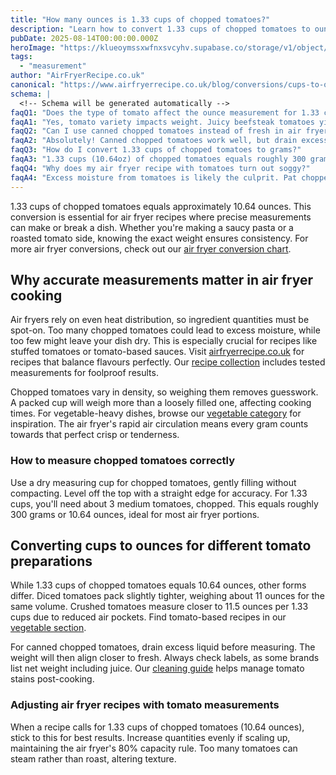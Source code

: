 ```yaml
---
title: "How many ounces is 1.33 cups of chopped tomatoes?"
description: "Learn how to convert 1.33 cups of chopped tomatoes to ounces for perfect air fryer recipes every time. Get accurate measurements now!"
pubDate: 2025-08-14T00:00:00.000Z
heroImage: "https://klueoymssxwfnxsvcyhv.supabase.co/storage/v1/object/public/Shmucket/how-many-ounces-is-1-33-cups-chopped-tomatoes.webp"
tags:
  - "measurement"
author: "AirFryerRecipe.co.uk"
canonical: "https://www.airfryerrecipe.co.uk/blog/conversions/cups-to-ounces/how-many-ounces-is-1-33-cups-chopped-tomatoes"
schema: |
  <!-- Schema will be generated automatically -->
faqQ1: "Does the type of tomato affect the ounce measurement for 1.33 cups?"
faqA1: "Yes, tomato variety impacts weight. Juicy beefsteak tomatoes yield slightly more liquid per cup than dense roma types. However, the standard 10.64-ounce conversion works for most common varieties when chopped uniformly. For precise results, weigh after chopping."
faqQ2: "Can I use canned chopped tomatoes instead of fresh in air fryer recipes?"
faqA2: "Absolutely! Canned chopped tomatoes work well, but drain excess liquid first to match fresh tomato weight. One 400g can (approx. 14oz) equals about 1.75 cups drained, so adjust recipes accordingly. The concentrated flavour can enhance sauces and stews."
faqQ3: "How do I convert 1.33 cups of chopped tomatoes to grams?"
faqA3: "1.33 cups (10.64oz) of chopped tomatoes equals roughly 300 grams. This conversion helps when using kitchen scales for precision. Most air fryer recipes list both measurements, but grams offer the most accuracy, especially for baking."
faqQ4: "Why does my air fryer recipe with tomatoes turn out soggy?"
faqA4: "Excess moisture from tomatoes is likely the culprit. Pat chopped tomatoes dry before air frying, or reduce quantity slightly. Ensure your air fryer isn't overcrowded—leave space for proper air circulation. Cooking at higher temps (190°C+) also helps evaporate excess liquid faster."
---
```

<p>1.33 cups of chopped tomatoes equals approximately 10.64 ounces. This conversion is essential for air fryer recipes where precise measurements can make or break a dish. Whether you're making a saucy pasta or a roasted tomato side, knowing the exact weight ensures consistency. For more air fryer conversions, check out our <a href=https://www.airfryerrecipe.co.uk/air-fryer-conversion-chart>air fryer conversion chart</a>.</p>

<h2>Why accurate measurements matter in air fryer cooking</h2>
<p>Air fryers rely on even heat distribution, so ingredient quantities must be spot-on. Too many chopped tomatoes could lead to excess moisture, while too few might leave your dish dry. This is especially crucial for recipes like stuffed tomatoes or tomato-based sauces. Visit <a href=https://www.airfryerrecipe.co.uk>airfryerrecipe.co.uk</a> for recipes that balance flavours perfectly. Our <a href=https://www.airfryerrecipe.co.uk/recipes>recipe collection</a> includes tested measurements for foolproof results.</p>
<p>Chopped tomatoes vary in density, so weighing them removes guesswork. A packed cup will weigh more than a loosely filled one, affecting cooking times. For vegetable-heavy dishes, browse our <a href=https://www.airfryerrecipe.co.uk/recipe-category/vegetables>vegetable category</a> for inspiration. The air fryer's rapid air circulation means every gram counts towards that perfect crisp or tenderness.</p>

<h3>How to measure chopped tomatoes correctly</h3>
<p>Use a dry measuring cup for chopped tomatoes, gently filling without compacting. Level off the top with a straight edge for accuracy. For 1.33 cups, you'll need about 3 medium tomatoes, chopped. This equals roughly 300 grams or 10.64 ounces, ideal for most air fryer portions.</p>

<h2>Converting cups to ounces for different tomato preparations</h2>
<p>While 1.33 cups of chopped tomatoes equals 10.64 ounces, other forms differ. Diced tomatoes pack slightly tighter, weighing about 11 ounces for the same volume. Crushed tomatoes measure closer to 11.5 ounces per 1.33 cups due to reduced air pockets. Find tomato-based recipes in our <a href=https://www.airfryerrecipe.co.uk/recipe-category/vegetables>vegetable section</a>.</p>
<p>For canned chopped tomatoes, drain excess liquid before measuring. The weight will then align closer to fresh. Always check labels, as some brands list net weight including juice. Our <a href=https://www.airfryerrecipe.co.uk/air-fryer-cleaner>cleaning guide</a> helps manage tomato stains post-cooking.</p>

<h3>Adjusting air fryer recipes with tomato measurements</h3>
<p>When a recipe calls for 1.33 cups of chopped tomatoes (10.64 ounces), stick to this for best results. Increase quantities evenly if scaling up, maintaining the air fryer's 80% capacity rule. Too many tomatoes can steam rather than roast, altering texture.</p>
